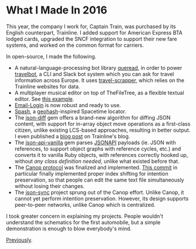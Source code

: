 # What I Made In 2016

This year, the company I work for, Captain Train, was purchased by its English counterpart, Trainline. I added support for American Express BTA lodged cards, upgraded the SNCF integration to support their new fare systems, and worked on the common format for carriers.

In open-source, I made the following.

- A natural-language-processing bot library [queread][], in order to power [travelbot][], a CLI and Slack bot system which you can ask for travel information across Europe. It uses [travel-scrapper][], which relies on the Trainline websites for data.
- A multiplayer musical editor on top of TheFileTree, as a flexible textual editor. See [this example][musical editor].
- [Email-Login][] is now robust and ready to use.
- [Spash][], a [geohash][]-inspired Spacetime locator.
- The [json-diff][] gem offers a brand-new algorithm for diffing JSON content, with support for in-array object move operations as a first-class citizen, unlike existing LCS-based approaches, resulting in better output. I even published a [blog post][] on Trainline's blog.
- The [json-api-vanilla][] gem parses [JSONAPI][] payloads (ie. JSON with references, to support object graphs with reference cycles, etc.) and converts it to vanilla Ruby objects, with references correctly hooked up, without *any class definition needed*, unlike what existed before that.
- The [Canop protocol][] was finalized and implemented. [This commit][canop rebase] in particular finally implemented proper index shifting for intention preservation, so that people can edit the same text file simultaneously without losing their changes.
- The [json-sync][] project sprung out of the Canop effort. Unlike Canop, it cannot yet perform intention preservation. However, its design supports peer-to-peer networks, unlike Canop which is centralized.

I took greater concern in explaining my projects. People wouldn't understand the schematics for the first automobile, but a simple demonstration is enough to blow everybody's mind.

[Previously][].

[queread]: https://github.com/espadrine/queread
[travelbot]: https://github.com/espadrine/travelbot
[travel-scrapper]: https://github.com/espadrine/travel-scrapper
[musical editor]: https://thefiletree.com/david/audio/test.abc
[Email-Login]: https://github.com/espadrine/email-login
[Spash]: https://espadrine.github.io/spash/
[geohash]: https://en.wikipedia.org/wiki/Geohash
[json-diff]: https://github.com/espadrine/json-diff
[JSONAPI]: http://jsonapi.org/
[json-api-vanilla]: https://github.com/espadrine/json-api-vanilla
[json-sync]: https://github.com/espadrine/json-sync
[Canop protocol]: https://github.com/espadrine/canop/blob/master/doc/protocol.md
[canop rebase]: https://github.com/espadrine/canop/commit/b0f37b2cc789513e9c8bd1986e113bed6580328f
[blog post]: https://engineering.thetrainline.com/2016/10/05/how-we-switched-without-a-hitch-to-a-new-api/
[Previously]: http://espadrine.tumblr.com/post/138229350686/what-i-did-in-2015
